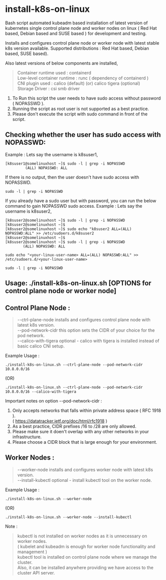 # install-k8s-on-linux
Bash script automated kubeadm based installation of latest version of kubernetes single control plane node and worker nodes on linux ( Red Hat based, Debian based and SUSE based ) for development and testing.

Installs and configures control plane node or worker node with latest stable k8s version available.
Supported distributions : Red Hat based, Debian based, SUSE based).

Also latest versions of below components are installed,  
> Container runtime used : containerd  
> Low-level container runtime : runc ( dependency of containerd )  
> CNI plugin used : calico (default) (or) calico tigera (optional)  
> Storage Driver : csi smb driver  

1) To Run this script the user needs to have sudo access without password ( NOPASSWD ).
2) Running the script as root user is not supported as a best practice.
3) Please don't execute the script with sudo command in front of the script.

## Checking whether the user has sudo access with NOPASSWD:
Example : Lets say the username is k8suser1,
```
[k8suser1@somelinuxhost ~]$ sudo -l | grep -i NOPASSWD
         (ALL) NOPASSWD: ALL
```
If there is no output, then the user doesn't have sudo access with NOPASSWD.      
```        
sudo -l | grep -i NOPASSWD
```
        
If you already have a sudo user but with password, you can run the below command to gain NOPASSWD sudo access.
Example : Lets say the username is k8suser2,
```
[k8suser2@somelinuxhost ~]$ sudo -l | grep -i NOPASSWD
[k8suser2@somelinuxhost ~]$
[k8suser2@somelinuxhost ~]$ sudo echo "k8suser2 ALL=(ALL) NOPASSWD:ALL" >> /etc/sudoers.d/k8suser2
[k8suser2@somelinuxhost ~]$
[k8suser2@somelinuxhost ~]$ sudo -l | grep -i NOPASSWD
        (ALL) NOPASSWD: ALL
```
```           
sudo echo "<your-linux-user-name> ALL=(ALL) NOPASSWD:ALL" >> /etc/sudoers.d/<your-linux-user-name>
```
```
sudo -l | grep -i NOPASSWD
```


## Usage: ./install-k8s-on-linux.sh [OPTIONS for control plane node or worker node]

## Control Plane Node :
> --ctrl-plane-node       installs and configures control plane node with latest k8s version.  
> --pod-network-cidr      this option sets the CIDR of your choice for the pod network.  
> --calico-with-tigera    optional - calico with tigera is installed instead of basic calico CNI setup.  

Example Usage : 
```
./install-k8s-on-linux.sh --ctrl-plane-node --pod-network-cidr 10.8.0.0/16
```
(OR)
```
./install-k8s-on-linux.sh --ctrl-plane-node --pod-network-cidr 10.8.0.0/16 --calico-with-tigera
```
Important notes on option --pod-network-cidr :  

1) Only accepts networks that falls within private address space ( RFC 1918 ).  
   ( https://datatracker.ietf.org/doc/html/rfc1918 )  
2) As a best practice, CIDR prefixes /16 to /28 are only allowed.  
3) Please make sure it doen't overlap with any other networks in your infrastructure.  
4) Please choose a CIDR block that is large enough for your environment.  

## Worker Nodes :
> --worker-node   installs and configures worker node with latest k8s version.  
> --install-kubectl       optional - install kubectl tool on the worker node.  

Example Usage : 
```
./install-k8s-on-linux.sh --worker-node
```
(OR)
```
./install-k8s-on-linux.sh --worker-node --install-kubectl
```
Note :

> kubectl is not installed on worker nodes as it is unnecessary on worker nodes.  
> ( kubelet and kubeadm is enough for worker node functionality and management )  
> kubectl tool is installed on control plane node where we manage the cluster.  
> Also, it can be installed anywhere providing we have access to the cluster API server.  

